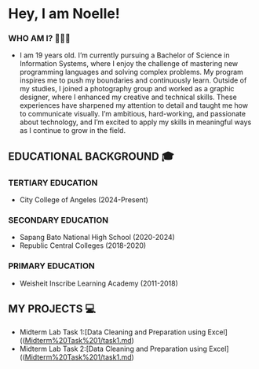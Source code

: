 # Hey, I am Noelle!
### WHO AM I? 👨🏻‍💼

- I am 19 years old. I’m currently pursuing a Bachelor of Science in Information Systems, where I enjoy the challenge of mastering new programming languages and solving complex problems. My program inspires me to push my boundaries and continuously learn. Outside of my studies, I joined a photography group and worked as a graphic designer, where I enhanced my creative and technical skills. These experiences have sharpened my attention to detail and taught me how to communicate visually. I’m ambitious, hard-working, and passionate about technology, and I’m excited to apply my skills in meaningful ways as I continue to grow in the field.

## EDUCATIONAL BACKGROUND 🎓
 ### TERTIARY EDUCATION
- City College of Angeles (2024-Present)
### SECONDARY EDUCATION
- Sapang Bato National High School (2020-2024)
- Republic Central Colleges (2018-2020)
### PRIMARY EDUCATION
- Weisheit Inscribe Learning Academy (2011-2018)

## MY PROJECTS 💻
- Midterm Lab Task 1:[Data Cleaning and Preparation using Excel](([Midterm%20Task%201/task1.md](https://drive.google.com/file/d/1WX36lGffh611j3GQN4m-oB0h-o38v_Gv/view?usp=classroom_web&authuser=0))
- Midterm Lab Task 2:[Data Cleaning and Preparation using Excel](([Midterm%20Task%201/task1.md](https://drive.google.com/file/d/1iahq4DyBZjsYf1SurQvDPOjGB8FSNB9v/view?usp=classroom_web&authuser=0))
